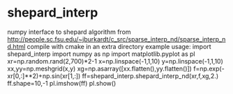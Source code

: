 shepard_interp
==============

numpy interface to shepard algorithm from http://people.sc.fsu.edu/~jburkardt/c_src/sparse_interp_nd/sparse_interp_nd.html
compile with cmake in an extra directory
example usage:
import shepard_interp
import numpy as np
import matplotlib.pyplot as pl
xr=np.random.rand(2,700)*2-1
x=np.linspace(-1,1,10)
y=np.linspace(-1,1,10)
xx,yy=np.meshgrid(x,y)
xg=np.asarray([xx.flatten(),yy.flatten()])
f=np.exp(-xr[0,:]**2)+np.sin(xr[1,:])
ff=shepard_interp.shepard_interp_nd(xr,f,xg,2.)
ff.shape=10,-1
pl.imshow(ff)
pl.show()

